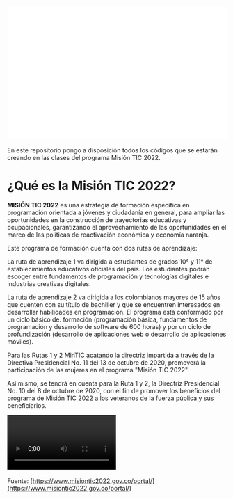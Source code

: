
<img src="channels-642_misiontic_logo.png" aling="center"></img>


En este repositorio pongo a disposición todos los códigos que se estarán creando en las clases del programa Misión TIC 2022.

# ¿Qué es la Misión TIC 2022?

**MISIÓN TIC 2022** es una estrategia de formación específica en programación orientada a jóvenes y ciudadanía en general, para ampliar las oportunidades en la construcción de trayectorias educativas y ocupacionales, garantizando el aprovechamiento de las oportunidades en el marco de las políticas de reactivación económica y economía naranja.

Este programa de formación cuenta con dos rutas de aprendizaje:

La ruta de aprendizaje 1 va dirigida a estudiantes de grados 10° y 11° de establecimientos educativos oficiales del país. Los estudiantes podrán escoger entre fundamentos de programación y tecnologías digitales e industrias creativas digitales.

La ruta de aprendizaje 2 va dirigida a los colombianos mayores de 15 años que cuenten con su título de bachiller y que se encuentren interesados en desarrollar habilidades en programación. El programa está conformado por un ciclo básico de. formación (programación básica, fundamentos de programación y desarrollo de software de 600 horas) y por un ciclo de profundización (desarrollo de aplicaciones web o desarrollo de aplicaciones móviles).

Para las Rutas 1 y 2 MinTIC acatando la directriz impartida a través de la Directiva Presidencial No. 11 del 13 de octubre de 2020, promoverá la participación de las mujeres en el programa "Misión TIC 2022".

Así mismo, se tendrá en cuenta para la Ruta 1 y 2, la Directriz Presidencial No. 10 del 8 de octubre de 2020, con el fin de promover los beneficios del programa de Misión TIC 2022 a los veteranos de la fuerza pública y sus beneficiarios.

<video controls width="250">

    <source src="https://www.youtube.com/watch?v=gWLpCOFGEDM"
            type="video/webm">

    Sorry, your browser doesn't support embedded videos.
</video>


Fuente: [https://www.misiontic2022.gov.co/portal/](https://www.misiontic2022.gov.co/portal/)
